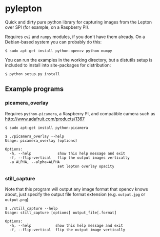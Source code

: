# pylepton

Quick and dirty pure python library for capturing images from the Lepton over SPI (for example, on a Raspberry PI).

Requires `cv2` and `numpy` modules, if you don't have them already. On a Debian-based system you can probably do this:

    $ sudo apt-get install python-opencv python-numpy

You can run the examples in the working directory, but a distutils setup is included to install into site-packages for distribution:

    $ python setup.py install

## Example programs

### picamera_overlay

Requires `python-picamera`, a Raspberry PI, and compatible camera such as http://www.adafruit.com/products/1367

    $ sudo apt-get install python-picamera

    $ ./picamera_overlay --help
    Usage: picamera_overlay [options]

    Options:
      -h, --help            show this help message and exit
      -f, --flip-vertical   flip the output images vertically
      -a ALPHA, --alpha=ALPHA
                            set lepton overlay opacity

### still_capture

Note that this program will output any image format that opencv knows about, just specify the output file format extension (e.g. `output.jpg` or `output.png`)

    $ ./still_capture --help
    Usage: still_capture [options] output_file[.format]

    Options:
      -h, --help           show this help message and exit
      -f, --flip-vertical  flip the output image vertically
